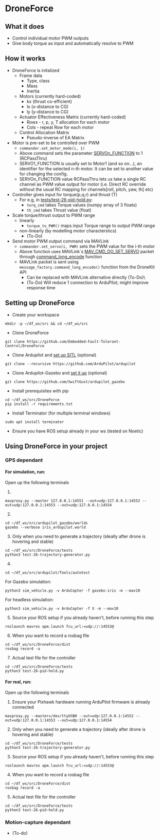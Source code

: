 # DroneForce

## What it does
- Control individual motor PWM outputs
- Give body torque as input and automatically resolve to PWM

## How it works
- DroneForce is initalized
    - Frame data
        - Type, class
        - Mass
        - Inertia
    - Motors (currently hard-coded)
        - kx (thrust co-efficient)
        - lx (x-distance to CG)
        - ly (y-distance to CG)
    - Actuator Effectiveness Matrix (currently hard-coded)
        - Rows - r, p, y, T allocation for each motor
        - Cols - repeat Row for each motor
    - Control Allocation Matrix
        - Pseudo-inverse of EA Matrix
- Motor is pre-set to be controlled over PWM
    - ```commander.set_motor_mode(i, 1)```
    - Above command sets the parameter [SERVOn_FUNCTION](https://ardupilot.org/plane/docs/parameters.html#servo1-function-servo-output-function) to 1 (RCPassThru)
    - SERVO1_FUNCTION is usually set to Motor1 (and so on...), an identifier for the selected n-th motor. It can be set to another value for changing the config.
    - SERVOn_FUNCTION value RCPassThru lets us take a single RC channel as PWM value output for motor (i.e. Direct RC override without the usual RC mapping for channels[roll, pitch, yaw, th] etc)
- Controller gives input for torque(p,q,r) and thrust (T)
    - For e.g, in [tests/test-26-pid-hold.py](tests/test-26-pid-hold.py):
        - ```torq_cmd``` takes Torque values (numpy array of 3 floats)
        - ```th_cmd``` takes Thrust value (float)
- Scale torque/thrust output to PWM range
    - linearly
        - ```torque_to_PWM()``` maps input Torque range to output PWM range
    - non-linearly (by modelling motor characterstics)
        - (To-Do)
- Send motor PWM output command via MAVLink
    - ```commander.set_servo(i, PWM)``` sets the PWM value for the i-th motor
    - Above function uses MAVLink`s [MAV_CMD_DO_SET_SERVO](https://mavlink.io/en/messages/common.html#MAV_CMD_DO_SET_SERVO) packet through [command_long_encode](https://mavlink.io/en/messages/common.html#COMMAND_LONG) function
    - MAVLink packet is sent using ```message_factory.command_long_encode()``` function from the DroneKit API
        - Can be replaced with MAVLink alternative directly (To-Do)\
        - (To-Do) Will reduce 1 connection to ArduPilot; might improve response time
## Setting up DroneForce
- Create your workspace
```
mkdir -p ~/df_ws/src && cd ~/df_ws/src
```
- Clone DroneForce
```
git clone https://github.com/Embedded-Fault-Tolerant-Control/DroneForce
```
- Clone Ardupilot and [set up SITL](https://ardupilot.org/dev/docs/setting-up-sitl-on-linux.html) (optional)
```
git clone --recursive https://github.com/ArduPilot/ardupilot
```
- Clone Ardupilot-Gazebo and [set it up](https://github.com/SwiftGust/ardupilot_gazebo) (optional)
```
git clone https://github.com/SwiftGust/ardupilot_gazebo
```
- Install prerequisites with pip
```
cd ~/df_ws/src/DroneForce
pip install -r requirements.txt
```
- Install Terminator (for multiple terminal windows)
```
sudo apt install terminator
```
- Ensure you have ROS setup already in your ws (tested on Noetic)
## Using DroneForce in your project
### GPS dependant
#### For simulation, run:
Open up the following terminals

1. 
```
mavproxy.py --master 127.0.0.1:14551 --out=udp:127.0.0.1:14552 --out=udp:127.0.0.1:14553 --out=udp:127.0.0.1:14554
```
2. 
```
cd ~/df_ws/src/ardupilot_gazebo/worlds 
gazebo --verbose iris_ardupilot.world
```
3. Only when you need to generate a trajectory (ideally after drone is hovering and stable)
```
cd ~/df_ws/src/DroneForce/tests
python3 test-26-trajectory-generator.py
```
4. 
```
cd ~/df_ws/src/ardupilot/Tools/autotest
```
For Gazebo simulation:
```
python3 sim_vehicle.py -v ArduCopter -f gazebo-iris -m --mav10
```
For headless simulation:
```
python3 sim_vehicle.py -v ArduCopter -f X -m --mav10
```
5. Source your ROS setup if you already haven't, before running this step
```
roslaunch mavros apm.launch fcu_url:=udp://:14553@
```
6. When you want to record a rosbag file
```
cd ~/df_ws/src/DroneForce/dist
rosbag record -a
```
7. Actual test file for the controller
```
cd ~/df_ws/src/DroneForce/tests
python3 test-26-pid-hold.py
```
#### For real, run:
Open up the following terminals

1. Ensure your Pixhawk hardware running ArduPilot firmware is already connected
```
mavproxy.py --master=/dev/ttyUSB0 --out=udp:127.0.0.1:14552 --out=udp:127.0.0.1:14553 --out=udp:127.0.0.1:14554
```
2. Only when you need to generate a trajectory (ideally after drone is hovering and stable)
```
cd ~/df_ws/src/DroneForce/tests
python3 test-26-trajectory-generator.py
```
3. Source your ROS setup if you already haven't, before running this step
```
roslaunch mavros apm.launch fcu_url:=udp://:14553@
```
4. When you want to record a rosbag file
```
cd ~/df_ws/src/DroneForce/dist
rosbag record -a
```
5. Actual test file for the controller
```
cd ~/df_ws/src/DroneForce/tests
python3 test-26-pid-hold.py
```

### Motion-capture dependant
- (To-do)